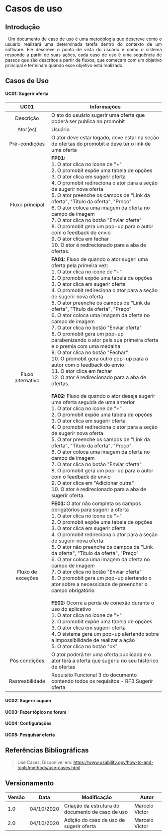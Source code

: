 # Casos de uso

## Introdução

<p align="justify">
&nbsp;&nbsp;Um documento de caso de uso é uma metodologia que descreve como o usuário realizará uma determinada tarefa dentro do contexto de um software. Ele descreve o ponto de vista do usuário e como o sistema responde a partir de suas ações, cada caso de uso é uma sequência de passos que são descritos a partir de fluxos, que começam com um objetivo principal e terminam quando esse objetivo está realizado.
</p>

## Casos de Uso

#### UC01: Sugerir oferta

|         UC01           |                                           Informações                                           |
| :--------------------: | -------------------------------------------------------------------------------------------- |
|       Descrição        | O ato do usuário sugerir uma oferta que poderá ser publica no promobit |
|          Ator(es)      | Usuário |
|   Pré-condições        | O ator deve estar logado, deve estar na seção de ofertas do promobit e deve ter o link de uma oferta |
|    Fluxo principal     | **FP01:**<br> 1. O ator clica no icone de "+" <br> 2. O promobit expõe uma tabela de opções <br> 3. O ator clica em sugerir oferta <br> 4. O promobit redireciona o ator para a seção de sugerir nova oferta <br> 5. O ator preenche os campos de "Link da oferta", "Titulo da oferta", "Preço" <br> 6. O ator coloca uma imagem da oferta no campo de imagem <br> 7. O ator clica no botão "Enviar oferta" <br> 8. O promobit gera um pop-up para o autor com o feedback do envio <br> 9. O ator clica em fechar <br> 10. O ator é redirecionado para a aba de ofertas. |
| Fluxo alternativo      | **FA01:** Fluxo de quando o ator sugeri uma oferta pela primeira vez:<br> 1. O ator clica no icone de "+" <br> 2. O promobit expõe uma tabela de opções <br> 3. O ator clica em sugerir oferta <br> 4. O promobit redireciona o ator para a seção de sugerir nova oferta <br> 5. O ator preenche os campos de "Link da oferta", "Titulo da oferta", "Preço" <br> 6. O ator coloca uma imagem da oferta no campo de imagem <br> 7. O ator clica no botão "Enviar oferta" <br> 8. O promobit gera um pop-up parabenizando o ator pela sua primeira oferta e o premia com uma medalha <br> 9. O ator clica no botão "Fechar" <br> 10. O promobit gera outro pop-up para o autor com o feedback do envio <br> 11. O ator clica em fechar <br> 12. O ator é redirecionado para a aba de ofertas. <br><br> **FA02:** Fluxo de quando o ator deseja sugerir uma oferta seguida de uma anterior <br> 1. O ator clica no icone de "+" <br> 2. O promobit expõe uma tabela de opções <br> 3. O ator clica em sugerir oferta <br> 4. O promobit redireciona o ator para a seção de sugerir nova oferta <br> 5. O ator preenche os campos de "Link da oferta", "Titulo da oferta", "Preço" <br> 6. O ator coloca uma imagem da oferta no campo de imagem <br> 7. O ator clica no botão "Enviar oferta" <br> 8. O promobit gera um pop-up para o autor com o feedback do envio <br> 9. O ator clica em "Adicionar outra" <br> 10. O ator é redirecionado para a aba de sugerir oferta.|
|   Fluxo de exceções    | **FE01:** O ator não completa os campos obrigatórios para sugerir a oferta <br> 1. O ator clica no icone de "+" <br> 2. O promobit expõe uma tabela de opções <br> 3. O ator clica em sugerir oferta <br> 4. O promobit redireciona o ator para a seção de sugerir nova oferta <br> 5. O ator não preenche os campos de "Link da oferta", "Titulo da oferta", "Preço" <br> 6. O ator coloca uma imagem da oferta no campo de imagem <br> 7. O ator clica no botão "Enviar oferta" <br> 8. O promobit gera um pop-up alertando o ator sobre a necessidade de preencher o campo obrigatório <br><br> **FE02:** Ocorre a perda de conexão durante o uso do aplicativo <br> 1. O ator clica no icone de "+" <br> 2. O promobit expõe uma tabela de opções <br> 3. O ator clica em sugerir oferta <br> 4. O sistema gera um pop-up alertando sobre a impossíbilidade de realizar a ação <br> 5. O ator clica no botão "ok" |
|     Pós condições      | O ator poderá ter uma oferta publicada e o ator terá a oferta que sugeriu no seu histórico de ofertas |
|    Rastreabilidade     | Requisito Funcional 3 do documento contendo todos os requisitos - RF3 Sugerir oferta |

#### UC02: Sugerir cupom

#### UC03: Fazer tópico no forum

#### UC04: Configurações

#### UC05: Pesquisar oferta


## Referências Bibliográficas

>Use Cases, Disponível em: https://www.usability.gov/how-to-and-tools/methods/use-cases.html

## Versionamento
| Versão | Data | Modificação | Autor |
|--|--|--|--|
| 1.0 | 04/10/2020 | Criação da estrutura do documento de caso de uso | Marcelo Victor |
| 2.0 | 04/10/2020 | Adição do caso de uso de sugerir oferta | Marcelo Victor |